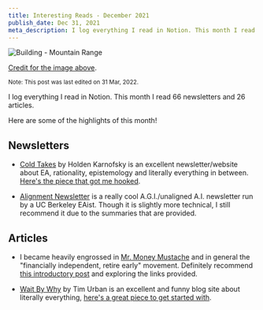 ```yaml
---
title: Interesting Reads - December 2021
publish_date: Dec 31, 2021
meta_description: I log everything I read in Notion. This month I read 66 newsletters and 26 articles. Here are some of the highlights of this month!
---
```


![Building - Mountain Range](https://images.unsplash.com/photo-1583502071591-0896dbb468b0?ixlib=rb-1.2.1&ixid=MnwxMjA3fDB8MHxwaG90by1wYWdlfHx8fGVufDB8fHx8&auto=format&fit=crop&w=824&q=80)

[Credit for the image above](https://unsplash.com/photos/ZUBqCNhtMTQ).

<small>Note: This post was last edited on 31 Mar, 2022.</small>

I log everything I read in Notion. This month I read 66 newsletters and 26 articles.

Here are some of the highlights of this month!

## Newsletters

- [Cold Takes](https://www.cold-takes.com/) by Holden Karnofsky is an excellent newsletter/website about EA, rationality, epistemology and literally everything in between. [Here's the piece that got me hooked](https://www.cold-takes.com/bet-with-zvi-about-omicron/).

- [Alignment Newsletter](https://rohinshah.com/alignment-newsletter/) is a really cool A.G.I./unaligned A.I. newsletter run by a UC Berkeley EAist. Though it is slightly more technical, I still recommend it due to the summaries that are provided.

## Articles

- I became heavily engrossed in [Mr. Money Mustache](https://www.mrmoneymustache.com/) and in general the "financially independent, retire early" movement. Definitely recommend [this introductory post](https://www.mrmoneymustache.com/2013/02/22/getting-rich-from-zero-to-hero-in-one-blog-post/) and exploring the links provided.

- [Wait By Why](https://waitbutwhy.com) by Tim Urban is an excellent and funny blog site about literally everything, [here's a great piece to get started with](https://waitbutwhy.com/2013/12/11-awkward-things-about-email.html).
